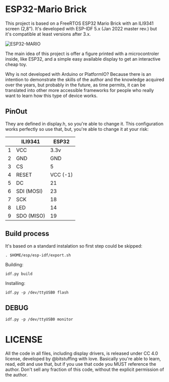 
# ESP32-Mario Brick

This project is based on a FreeRTOS ESP32 Mario Brick with an ILI9341 screen (2,8").
It's developed with ESP-IDF 5.x (Jan 2022 master rev.) but it's compatible at
least versions after 3.x.

![ESP32-MARIO](https://i.ibb.co/Dz3gLJK/mario-brick.png)

The main idea of this project is offer a figure printed with a microcontroler
inside, like ESP32, and a simple easy available display to get an interactive cheap toy.

Why is not developed with Arduino or PlatformIO? Because there is an intention
to demonstrate the skills of the author and the knowledge acquired over the years,
but probably in the future, as time permits, it can be translated into other more
accessible frameworks for people who really want to learn how this type of device works.

## PinOut

They are defined in display.h, so you're able to change it.
This configuration works perfectly so use that, but, you're able to change it
at your risk:

| | ILI9341 | ESP32 |
|-- |--|--|
| 1 | VCC | 3.3v |
| 2 | GND | GND |
| 3 | CS | 5 |
| 4 | RESET | VCC (-1) |
| 5 | DC | 21 |
| 6 | SDI (MOSI) | 23 |
| 7 | SCK | 18 |
| 8 | LED | 14 |
| 9 | SDO (MISO) | 19 |

## Build process

It's based on a standard instalation so first step could be skipped:

    . $HOME/esp/esp-idf/export.sh

Building:

    idf.py build

Installing:

    idf.py -p /dev/ttyUSB0 flash

## DEBUG

    idf.py -p /dev/ttyUSB0 monitor


# LICENSE
All the code in all files, including display drivers, is released under CC 4.0 license,
developed by @bitstuffing with love. Basically you're able to learn, read, edit and
use that, but if you use that code you MUST reference the author.
Don't sell any fraction of this code, without the explicit permission of the author.
